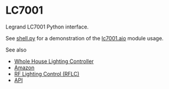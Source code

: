 # LC7001
Legrand LC7001 Python interface.

See [shell.py](shell.py) for a demonstration of the [lc7001.aio](lc7001/aio.py) module usage. 

See also
* [Whole House Lighting Controller](https://www.legrand.us/wiring-devices/electrical-accessories/miscellaneous/adorne-hub/p/lc7001)
* [Amazon](https://www.amazon.com/Legrand-Q-LC7001-Lighting-Controller/dp/B06XW1MLVF)
* [RF Lighting Control (RFLC)](https://www.legrand.us/solutions/smart-lighting/radio-frequency-lighting-controls)
* [API](https://developer.legrand.com/documentation/rflc-api-for-lc7001/)
